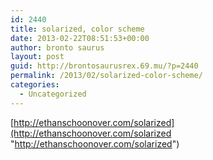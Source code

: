 ```yaml
---
id: 2440
title: solarized, color scheme
date: 2013-02-22T08:51:53+00:00
author: bronto saurus
layout: post
guid: http://brontosaurusrex.69.mu/?p=2440
permalink: /2013/02/solarized-color-scheme/
categories:
  - Uncategorized
---
```

[http://ethanschoonover.com/solarized](http://ethanschoonover.com/solarized "http://ethanschoonover.com/solarized")